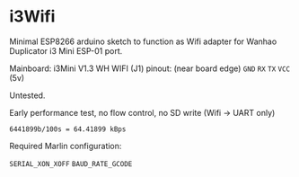 # i3Wifi

Minimal ESP8266 arduino sketch to function as Wifi adapter for Wanhao Duplicator i3 Mini ESP-01 port.

Mainboard: i3Mini V1.3 WH
WIFI (J1) pinout: (near board edge) `GND` `RX` `TX` `VCC` (5v)

Untested.

Early performance test, no flow control, no SD write (Wifi -> UART only)

    6441899b/100s = 64.41899 kBps

Required Marlin configuration:

`SERIAL_XON_XOFF`
`BAUD_RATE_GCODE`
